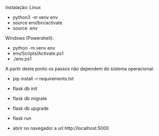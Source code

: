 Instalação:
Linux
* python3 -m venv env
* source env/bin/activate
* source .env

Windows (Powershell):
* python -m venv env
* env/Scripts/Activate.ps1
* ./env.ps1

A partir deste ponto os passos não dependem do sistema operacional:
* pip install -r requirements.txt
* flask db init
* flask db migrate
* flask db upgrade
* flask run

* abrir no navegador a url http://localhost:5000
